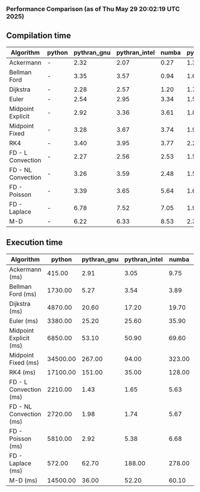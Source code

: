 ### Performance Comparison (as of Thu May 29 20:02:19 UTC 2025)
## Compilation time
Algorithm                 | python                    | pythran_gnu               | pythran_intel             | numba                     | pyccel_gnu_c              | pyccel_gnu_fortran        | pyccel_intel_c            | pyccel_intel_fortran     
------------------------- | ------------------------- | ------------------------- | ------------------------- | ------------------------- | ------------------------- | ------------------------- | ------------------------- | -------------------------
Ackermann                 | -                         | 2.32                      | 2.07                      | 0.27                      | 1.31                      | 1.35                      | 1.39                      | -                        
Bellman Ford              | -                         | 3.35                      | 3.57                      | 0.94                      | 1.63                      | 1.52                      | 1.65                      | -                        
Dijkstra                  | -                         | 2.28                      | 2.57                      | 1.20                      | 1.72                      | 1.60                      | 1.87                      | -                        
Euler                     | -                         | 2.54                      | 2.95                      | 3.34                      | 1.59                      | 1.49                      | 1.66                      | -                        
Midpoint Explicit         | -                         | 2.92                      | 3.36                      | 3.61                      | 1.80                      | 1.70                      | 1.86                      | -                        
Midpoint Fixed            | -                         | 3.28                      | 3.67                      | 3.74                      | 1.91                      | 1.76                      | 1.91                      | -                        
RK4                       | -                         | 3.40                      | 3.95                      | 3.77                      | 2.25                      | 2.21                      | 2.28                      | -                        
FD - L Convection         | -                         | 2.27                      | 2.56                      | 2.53                      | 1.55                      | 1.44                      | 1.57                      | -                        
FD - NL Convection        | -                         | 3.26                      | 3.59                      | 2.48                      | 1.55                      | 1.45                      | 1.59                      | -                        
FD - Poisson              | -                         | 3.39                      | 3.65                      | 5.64                      | 1.67                      | 1.73                      | 1.74                      | -                        
FD - Laplace              | -                         | 6.78                      | 7.52                      | 7.05                      | 1.90                      | 1.86                      | 1.90                      | -                        
M-D                       | -                         | 6.22                      | 6.33                      | 8.53                      | 2.39                      | 2.54                      | 2.58                      | -                        

## Execution time
Algorithm                 | python                    | pythran_gnu               | pythran_intel             | numba                     | pyccel_gnu_c              | pyccel_gnu_fortran        | pyccel_intel_c            | pyccel_intel_fortran     
------------------------- | ------------------------- | ------------------------- | ------------------------- | ------------------------- | ------------------------- | ------------------------- | ------------------------- | -------------------------
Ackermann (ms)            | 415.00                    | 2.91                      | 3.05                      | 9.75                      | 1.23                      | 1.32                      | 4.79                      | -                        
Bellman Ford (ms)         | 1730.00                   | 5.27                      | 3.54                      | 3.89                      | 3.84                      | 3.26                      | 6.57                      | -                        
Dijkstra (ms)             | 4870.00                   | 20.60                     | 17.20                     | 19.70                     | 70.30                     | 18.70                     | 52.60                     | -                        
Euler (ms)                | 3380.00                   | 25.20                     | 25.60                     | 35.90                     | 26.70                     | 10.70                     | 24.50                     | -                        
Midpoint Explicit (ms)    | 6850.00                   | 53.10                     | 50.90                     | 69.60                     | 44.90                     | 18.60                     | 40.10                     | -                        
Midpoint Fixed (ms)       | 34500.00                  | 267.00                    | 94.00                     | 323.00                    | 190.00                    | 72.60                     | 173.00                    | -                        
RK4 (ms)                  | 17100.00                  | 151.00                    | 35.00                     | 128.00                    | 94.90                     | 32.60                     | 78.20                     | -                        
FD - L Convection (ms)    | 2210.00                   | 1.43                      | 1.65                      | 5.63                      | 7.60                      | 1.63                      | 3.40                      | -                        
FD - NL Convection (ms)   | 2720.00                   | 1.98                      | 1.74                      | 5.67                      | 6.75                      | 1.52                      | 3.13                      | -                        
FD - Poisson (ms)         | 5810.00                   | 2.92                      | 5.38                      | 6.68                      | 16.10                     | 2.59                      | 12.30                     | -                        
FD - Laplace (ms)         | 572.00                    | 62.70                     | 188.00                    | 278.00                    | 491.00                    | 61.20                     | 294.00                    | -                        
M-D (ms)                  | 14500.00                  | 36.00                     | 52.20                     | 60.10                     | 114.00                    | 62.30                     | 69.30                     | -                        
